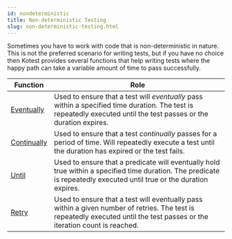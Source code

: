 ```yaml
---
id: nondeterministic
title: Non-deterministic Testing
slug: non-deterministic-testing.html
---
```



Sometimes you have to work with code that is non-deterministic in nature. This is not the preferred scenario for writing
tests, but if you have no choice then Kotest provides several functions that help writing tests where the happy path can take a variable amount of time to
pass successfully.


| Function | Role |
| --- | --- |
| [Eventually](eventually.md) | Used to ensure that a test will _eventually_ pass within a specified time duration. The test is repeatedly executed until the test passes or the duration expires. |
| [Continually](continually.md) | Used to ensure that a test _continually_ passes for a period of time. Will repeatedly execute a test until the duration has expired or the test fails.  |
| [Until](until.md) | Used to ensure that a predicate will eventually hold true within a specified time duration. The predicate is repeatedly executed until true or the duration expires. |
| [Retry](retry.md) | Used to ensure that a test will eventually pass within a given number of retries. The test is repeatedly executed until the test passes or the iteration count is reached. |
